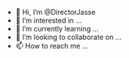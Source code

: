 - 👋 Hi, I’m @DirectorJasse
- 👀 I’m interested in ...
- 🌱 I’m currently learning ...
- 💞️ I’m looking to collaborate on ...
- 📫 How to reach me ...

<!---
DirectorJasse/DirectorJasse is a ✨ special ✨ repository because its `README.md` (this file) appears on your GitHub profile.
You can click the Preview link to take a look at your changes.
--->
